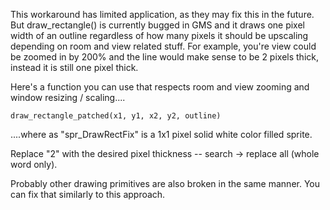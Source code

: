 This workaround has limited application, as they may fix this in the future. But draw_rectangle() is currently bugged in GMS and it draws one pixel width of an outline regardless of how many pixels it should be upscaling depending on room and view related stuff. For example, you're view could be zoomed in by 200% and the line would make sense to be 2 pixels thick, instead it is still one pixel thick.

Here's a function you can use that respects room and view zooming and window resizing / scaling....

```gml
draw_rectangle_patched(x1, y1, x2, y2, outline)
```

....where as "spr_DrawRectFix" is a 1x1 pixel solid white color filled sprite.

Replace "2" with the desired pixel thickness -- search -> replace all (whole word only).

Probably other drawing primitives are also broken in the same manner. You can fix that similarly to this approach.